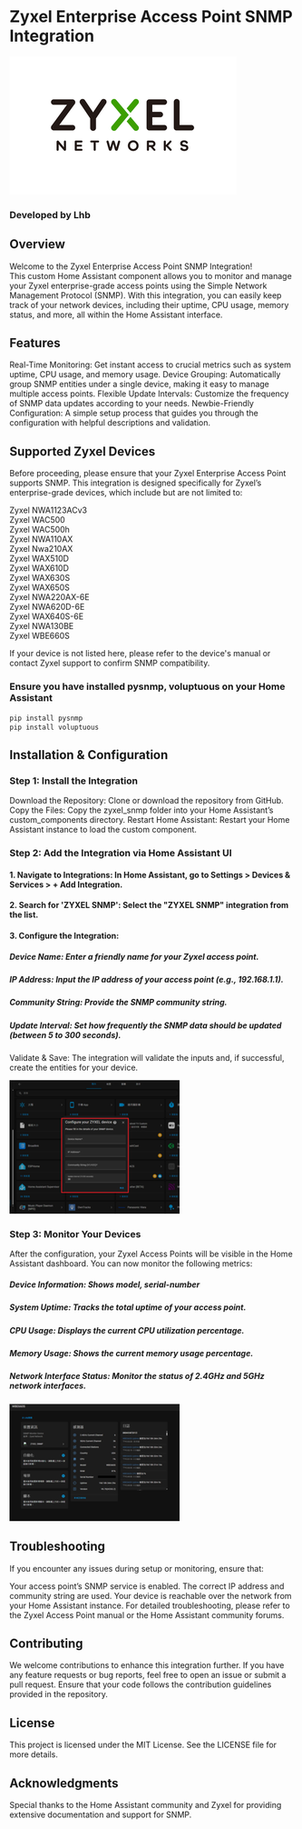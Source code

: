 # Zyxel Enterprise Access Point SNMP Integration  

![ZYXEL.png](images/zyxel.png)


### Developed by Lhb  



## Overview
Welcome to the Zyxel Enterprise Access Point SNMP Integration!  
This custom Home Assistant component allows you to monitor and manage your Zyxel enterprise-grade access points using the Simple Network Management Protocol (SNMP). With this integration, you can easily keep track of your network devices, including their uptime, CPU usage, memory status, and more, all within the Home Assistant interface.

## Features
Real-Time Monitoring: Get instant access to crucial metrics such as system uptime, CPU usage, and memory usage.
Device Grouping: Automatically group SNMP entities under a single device, making it easy to manage multiple access points.
Flexible Update Intervals: Customize the frequency of SNMP data updates according to your needs.
Newbie-Friendly Configuration: A simple setup process that guides you through the configuration with helpful descriptions and validation.
## Supported Zyxel Devices
Before proceeding, please ensure that your Zyxel Enterprise Access Point supports SNMP. This integration is designed specifically for Zyxel’s enterprise-grade devices, which include but are not limited to:

Zyxel NWA1123ACv3  
Zyxel WAC500  
Zyxel WAC500h  
Zyxel NWA110AX  
Zyxel Nwa210AX  
Zyxel WAX510D  
Zyxel WAX610D  
Zyxel WAX630S  
Zyxel WAX650S  
Zyxel NWA220AX-6E  
Zyxel NWA620D-6E  
Zyxel WAX640S-6E  
Zyxel NWA130BE  
Zyxel WBE660S


If your device is not listed here, please refer to the device's manual or contact Zyxel support to confirm SNMP compatibility.  

### Ensure you have installed pysnmp, voluptuous on your Home Assistant  



```
pip install pysnmp
pip install voluptuous
```




## Installation & Configuration
 ### Step 1: Install the Integration
Download the Repository: Clone or download the repository from GitHub.
Copy the Files: Copy the zyxel_snmp folder into your Home Assistant’s custom_components directory.
Restart Home Assistant: Restart your Home Assistant instance to load the custom component.
 ### Step 2: Add the Integration via Home Assistant UI
#### 1. Navigate to Integrations: In Home Assistant, go to Settings > Devices & Services > + Add Integration.  
#### 2. Search for 'ZYXEL SNMP': Select the "ZYXEL SNMP" integration from the list.  
#### 3. Configure the Integration:    

##### Device Name: Enter a friendly name for your Zyxel access point.  
##### IP Address: Input the IP address of your access point (e.g., 192.168.1.1).  
##### Community String: Provide the SNMP community string.  
##### Update Interval: Set how frequently the SNMP data should be updated (between 5 to 300 seconds).    
  
Validate & Save: The integration will validate the inputs and, if successful, create the entities for your device.  


 ![configuration.png](images/configuration.png)

 ### Step 3: Monitor Your Devices
After the configuration, your Zyxel Access Points will be visible in the Home Assistant dashboard. You can now monitor the following metrics:
  
#####  Device Information: Shows model, serial-number  
##### System Uptime: Tracks the total uptime of your access point.  
##### CPU Usage: Displays the current CPU utilization percentage.  
##### Memory Usage: Shows the current memory usage percentage.  
##### Network Interface Status: Monitor the status of 2.4GHz and 5GHz network interfaces.   


   ![result.png](images/result.png)
   
## Troubleshooting
If you encounter any issues during setup or monitoring, ensure that:

Your access point’s SNMP service is enabled.
The correct IP address and community string are used.
Your device is reachable over the network from your Home Assistant instance.
For detailed troubleshooting, please refer to the Zyxel Access Point manual or the Home Assistant community forums.

## Contributing
We welcome contributions to enhance this integration further.
If you have any feature requests or bug reports, feel free to open an issue or submit a pull request.
Ensure that your code follows the contribution guidelines provided in the repository.

## License
This project is licensed under the MIT License. See the LICENSE file for more details.

## Acknowledgments
Special thanks to the Home Assistant community and Zyxel for providing extensive documentation and support for SNMP.    

  




 
